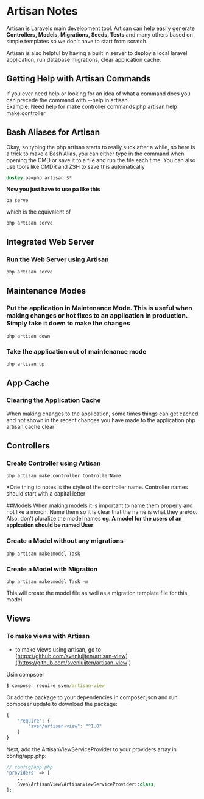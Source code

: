 # Artisan Notes

Artisan is Laravels main development tool.  Artisan can help easily generate **Controllers, Models, Migrations, Seeds, Tests** and many others based on simple templates so we don't have to start from scratch.

Artisan is also helpful by having a built in server to deploy a local laravel application, run database migrations, clear application cache.

## Getting Help with Artisan Commands
If you ever need help or looking for an idea of what a command does you can precede the command with --help in artisan.  
Example: Need help for make controller commands
    php artisan help make:controller

## Bash Aliases for Artisan
Okay, so typing the php artisan starts to really suck after a while, so here is a trick to make a Bash Alias, you can either type in the command when opening the CMD or save it to a file and run the file each time.  You can also use tools like CMDR and ZSH to save this automatically
```cmd
doskey pa=php artisan $*
```
**Now you just have to use pa like this**

    pa serve

which is the equivalent of 

    php artisan serve

##  Integrated Web Server
### Run the Web Server using Artisan
    php artisan serve 
    
## Maintenance Modes
### Put the application in **Maintenance Mode**.  This is useful when making changes or hot fixes to an application in production.  Simply take it down to make the changes
   
    php artisan down 
   

### Take the application out of maintenance mode 
    
    php artisan up 
    
## App Cache
### Clearing the Application Cache 
When making changes to the application, some times things can get cached and not shown in the recent changes you have made to the application 
    php artisan cache:clear 

## Controllers
### Create Controller using Artisan
    php artisan make:controller ControllerName

*One thing to notes is the style of the controller name.  Controller names should start with a capital letter 

##Models
When making models it is important to name them properly and not like a moron.  Name them so it is clear that the name is what they are/do.  Also, don't pluralize the model names **eg. A model for the users of an applcation should be named User**

### Create a Model without any migrations
    php artisan make:model Task

### Create a Model with Migration
    php artisan make:model Task -m
This will create the model file as well as a migration template file for this model

## Views
### To make views with Artisan
- to make views using artisan, go to [https://github.com/svenluijten/artisan-view]('https://github.com/svenluijten/artisan-view')

Usin compsoer
```cmd
$ composer require sven/artisan-view
```
Or add the package to your dependencies in composer.json and run composer update to download the package:

```javascript
{
    "require": {
        "sven/artisan-view": "^1.0"
    }
}
```

Next, add the ArtisanViewServiceProvider to your providers array in config/app.php:

```php
// config/app.php
'providers' => [
    ...
    Sven\ArtisanView\ArtisanViewServiceProvider::class,
];
```



